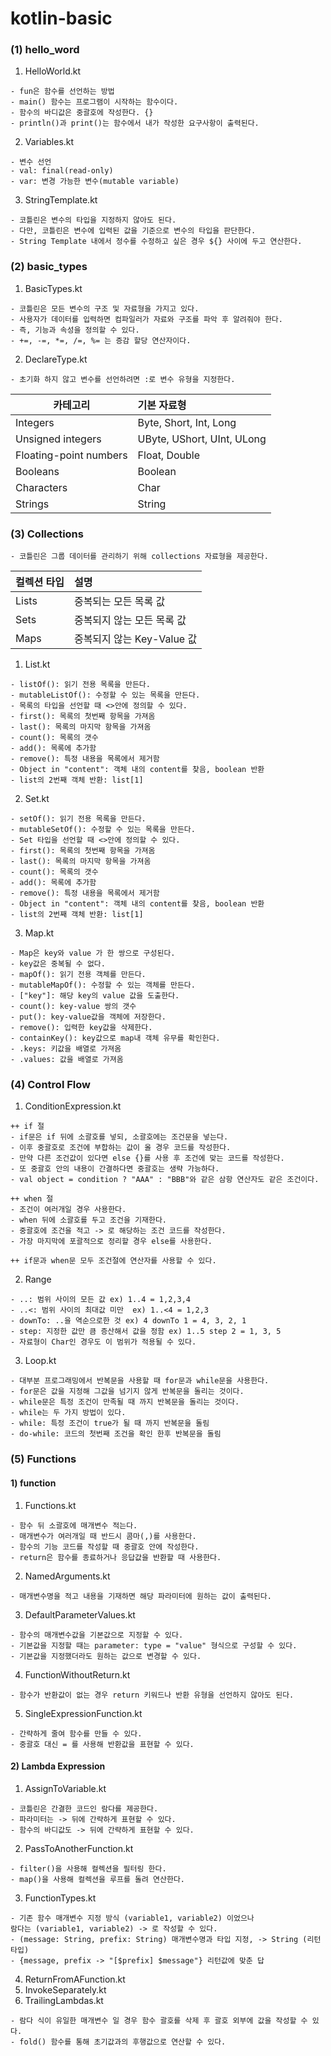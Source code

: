 kotlin-basic
===
### (1) hello_word
1. HelloWorld.kt
```
- fun은 함수를 선언하는 방법
- main() 함수는 프로그램이 시작하는 함수이다.
- 함수의 바디값은 중괄호에 작성한다. {}
- println()과 print()는 함수에서 내가 작성한 요구사항이 출력된다.
```
2. Variables.kt
```
- 변수 선언
- val: final(read-only)
- var: 변경 가능한 변수(mutable variable)
```
3. StringTemplate.kt
```
- 코틀린은 변수의 타입을 지정하지 않아도 된다.
- 다만, 코틀린은 변수에 입력된 값을 기준으로 변수의 타입을 판단한다.
- String Template 내에서 정수를 수정하고 싶은 경우 ${} 사이에 두고 연산한다.
```

### (2) basic_types
1. BasicTypes.kt
```
- 코틀린은 모든 변수의 구조 및 자료형을 가지고 있다.
- 사용자가 데이터를 입력하면 컴파일러가 자료와 구조를 파악 후 알려줘야 한다.
- 즉, 기능과 속성을 정의할 수 있다.
- +=, -=, *=, /=, %= 는 증감 할당 연산자이다.
```

2. DeclareType.kt
```
- 초기화 하지 않고 변수를 선언하려면 :로 변수 유형을 지정한다.
```
| 카테고리                   | 기본 자료형                     |
|------------------------|:---------------------------|
| Integers               | Byte, Short, Int, Long     |
| Unsigned integers      | UByte, UShort, UInt, ULong |
| Floating-point numbers | Float, Double              |
| Booleans               | Boolean                    |
| Characters             | Char                       |
| Strings                | String                     |


### (3) Collections
```
- 코틀린은 그룹 데이터를 관리하기 위해 collections 자료형을 제공한다.
```
| 컬렉션 타입 | 설명                      |
|:-------|:------------------------|
| Lists  | 중복되는 모든 목록 값            |
| Sets   | 중복되지 않는 모든 목록 값         |
| Maps   | 중복되지 않는 Key-Value 값 |

1. List.kt
```
- listOf(): 읽기 전용 목록을 만든다.
- mutableListOf(): 수정할 수 있는 목록을 만든다.
- 목록의 타입을 선언할 때 <>안에 정의할 수 있다.
- first(): 목록의 첫번째 항목을 가져옴
- last(): 목록의 마지막 항목을 가져옴
- count(): 목록의 갯수
- add(): 목록에 추가함
- remove(): 특정 내용을 목록에서 제거함
- Object in "content": 객체 내의 content를 찾음, boolean 반환
- list의 2번째 객체 반환: list[1]
```
2. Set.kt
```
- setOf(): 읽기 전용 목록을 만든다.
- mutableSetOf(): 수정할 수 있는 목록을 만든다.
- Set 타입을 선언할 때 <>안에 정의할 수 있다.
- first(): 목록의 첫번째 항목을 가져옴
- last(): 목록의 마지막 항목을 가져옴
- count(): 목록의 갯수
- add(): 목록에 추가함
- remove(): 특정 내용을 목록에서 제거함
- Object in "content": 객체 내의 content를 찾음, boolean 반환
- list의 2번째 객체 반환: list[1]
```
3. Map.kt
```
- Map은 key와 value 가 한 쌍으로 구성된다.
- key값은 중복될 수 없다.
- mapOf(): 읽기 전용 객체를 만든다.
- mutableMapOf(): 수정할 수 있는 객체를 만든다.
- ["key"]: 해당 key의 value 값을 도출한다.
- count(): key-value 쌍의 갯수
- put(): key-value값을 객체에 저장한다.
- remove(): 입력한 key값을 삭제한다.
- containKey(): key값으로 map내 객체 유무를 확인한다.
- .keys: 키값을 배열로 가져옴
- .values: 값을 배열로 가져옴
```
### (4) Control Flow
1. ConditionExpression.kt
```
++ if 절
- if문은 if 뒤에 소괄호를 넣되, 소괄호에는 조건문을 넣는다.
- 이후 중괄호로 조건에 부합하는 값이 올 경우 코드를 작성한다.
- 만약 다른 조건값이 있다면 else {}를 사용 후 조건에 맞는 코드를 작성한다.
- 또 중괄호 안의 내용이 간결하다면 중괄호는 생략 가능하다.
- val object = condition ? "AAA" : "BBB"와 같은 삼항 연산자도 같은 조건이다.

++ when 절
- 조건이 여러개일 경우 사용한다.
- when 뒤에 소괄호를 두고 조건을 기재한다.
- 중괄호에 조건을 적고 -> 로 해당하는 조건 코드를 작성한다.
- 가장 마지막에 포괄적으로 정리할 경우 else를 사용한다.

++ if문과 when문 모두 조건절에 연산자를 사용할 수 있다.
```
2. Range
```
- ..: 범위 사이의 모든 값 ex) 1..4 = 1,2,3,4
- ..<: 범위 사이의 최대값 미만  ex) 1..<4 = 1,2,3
- downTo: ..을 역순으로한 것 ex) 4 downTo 1 = 4, 3, 2, 1
- step: 지정한 값만 큼 증산해서 값을 정함 ex) 1..5 step 2 = 1, 3, 5
- 자료형이 Char인 경우도 이 범위가 적용될 수 있다.
```
3. Loop.kt
```
- 대부분 프로그래밍에서 반복문을 사용할 때 for문과 while문을 사용한다.
- for문은 값을 지정해 그값을 넘기지 않게 반복문을 돌리는 것이다.
- while문은 특정 조건이 만족될 때 까지 반복문을 돌리는 것이다.
- while는 두 가지 방법이 있다.
- while: 특정 조건이 true가 될 때 까지 반복문을 돌림
- do-while: 코드의 첫번째 조건을 확인 한후 반복문을 돌림
```
### (5) Functions
#### 1) function
1. Functions.kt
```
- 함수 뒤 소괄호에 매개변수 적는다.
- 매개변수가 여러개일 때 반드시 콤마(,)를 사용한다.
- 함수의 기능 코드를 작성할 때 중괄호 안에 작성한다.
- return은 함수를 종료하거나 응답값을 반환할 때 사용한다.
```
2. NamedArguments.kt
```
- 매개변수명을 적고 내용을 기재하면 해당 파라미터에 원하는 값이 출력된다.
```
3. DefaultParameterValues.kt
```
- 함수의 매개변수값을 기본값으로 지정할 수 있다.
- 기본값을 지정할 때는 parameter: type = "value" 형식으로 구성할 수 있다.
- 기본값을 지정했더라도 원하는 값으로 변경할 수 있다.
```
4. FunctionWithoutReturn.kt
```
- 함수가 반환값이 없는 경우 return 키워드나 반환 유형을 선언하지 않아도 된다.
```
5. SingleExpressionFunction.kt
```
- 간략하게 줄여 함수를 만들 수 있다.
- 중괄호 대신 = 를 사용해 반환값을 표현할 수 있다.
```
#### 2) Lambda Expression
1. AssignToVariable.kt
```
- 코틀린은 간결한 코드인 람다를 제공한다.
- 파라미터는 -> 뒤에 간략하게 표현할 수 있다.
- 함수의 바디값도 -> 뒤에 간략하게 표현할 수 있다.
```
2. PassToAnotherFunction.kt
```
- filter()을 사용해 컬렉션을 필터링 한다.
- map()을 사용해 컬렉션을 루프를 돌려 연산한다.
```
3. FunctionTypes.kt
```
- 기존 함수 매개변수 지정 방식 (variable1, variable2) 이었으나 
람다는 (variable1, variable2) -> 로 작성할 수 있다.
- (message: String, prefix: String) 매개변수명과 타입 지정, -> String (리턴 타입)
- {message, prefix -> "[$prefix] $message"} 리턴값에 맞춘 답
```
4. ReturnFromAFunction.kt
5. InvokeSeparately.kt
6. TrailingLambdas.kt
```
- 람다 식이 유일한 매개변수 일 경우 함수 괄호를 삭제 후 괄호 외부에 값을 작성할 수 있다.
- fold() 함수를 통해 초기값과의 후행값으로 연산할 수 있다.
```